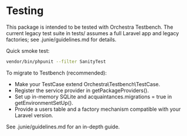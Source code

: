 # Testing

This package is intended to be tested with Orchestra Testbench. The current legacy test suite in tests/ assumes a full Laravel app and legacy factories; see .junie/guidelines.md for details.

Quick smoke test:

```bash
vendor/bin/phpunit --filter SanityTest
```

To migrate to Testbench (recommended):
- Make your TestCase extend Orchestra\Testbench\TestCase.
- Register the service provider in getPackageProviders().
- Set up in-memory SQLite and acquaintances.migrations = true in getEnvironmentSetUp().
- Provide a users table and a factory mechanism compatible with your Laravel version.

See .junie/guidelines.md for an in-depth guide.
